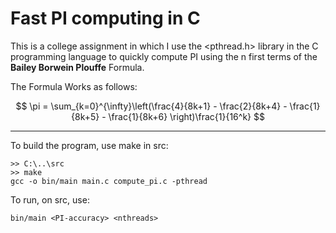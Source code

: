 # Fast PI computing in C
This is a college assignment in which I use the <pthread.h> library in the C programming language to quickly compute PI using the n first terms of the **Bailey Borwein Plouffe** Formula.

The Formula Works as follows:

$$
\pi = \sum_{k=0}^{\infty}\left(\frac{4}{8k+1} - \frac{2}{8k+4} - \frac{1}{8k+5} - \frac{1}{8k+6} \right)\frac{1}{16^k}
$$
___

To build the program, use make in src:
```
>> C:\..\src 
>> make
gcc -o bin/main main.c compute_pi.c -pthread
```

To run, on src, use:
```
bin/main <PI-accuracy> <nthreads>
```
